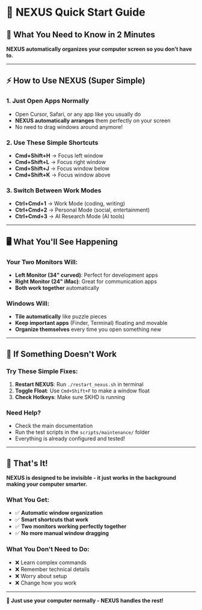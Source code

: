 # 🚀 NEXUS Quick Start Guide

## 🎯 **What You Need to Know in 2 Minutes**

**NEXUS automatically organizes your computer screen so you don't have to.**

---

## ⚡ **How to Use NEXUS (Super Simple)**

### **1. Just Open Apps Normally**
- Open Cursor, Safari, or any app like you usually do
- **NEXUS automatically arranges** them perfectly on your screen
- No need to drag windows around anymore!

### **2. Use These Simple Shortcuts**
- **Cmd+Shift+H** → Focus left window
- **Cmd+Shift+L** → Focus right window  
- **Cmd+Shift+J** → Focus window below
- **Cmd+Shift+K** → Focus window above

### **3. Switch Between Work Modes**
- **Ctrl+Cmd+1** → Work Mode (coding, writing)
- **Ctrl+Cmd+2** → Personal Mode (social, entertainment)
- **Ctrl+Cmd+3** → AI Research Mode (AI tools)

---

## 🖥️ **What You'll See Happening**

### **Your Two Monitors Will:**
- **Left Monitor (34" curved)**: Perfect for development apps
- **Right Monitor (24" iMac)**: Great for communication apps
- **Both work together** automatically

### **Windows Will:**
- **Tile automatically** like puzzle pieces
- **Keep important apps** (Finder, Terminal) floating and movable
- **Organize themselves** every time you open something new

---

## 🔧 **If Something Doesn't Work**

### **Try These Simple Fixes:**
1. **Restart NEXUS**: Run `./restart_nexus.sh` in terminal
2. **Toggle Float**: Use `Cmd+Shift+F` to make a window float
3. **Check Hotkeys**: Make sure SKHD is running

### **Need Help?**
- Check the main documentation
- Run the test scripts in the `scripts/maintenance/` folder
- Everything is already configured and tested!

---

## 🎉 **That's It!**

**NEXUS is designed to be invisible - it just works in the background making your computer smarter.**

### **What You Get:**
- ✅ **Automatic window organization**
- ✅ **Smart shortcuts that work**
- ✅ **Two monitors working perfectly together**
- ✅ **No more manual window dragging**

### **What You Don't Need to Do:**
- ❌ Learn complex commands
- ❌ Remember technical details
- ❌ Worry about setup
- ❌ Change how you work

---

**🎯 Just use your computer normally - NEXUS handles the rest!**
